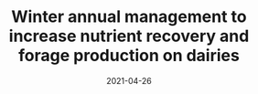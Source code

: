 ---
title: "Winter annual management to increase nutrient recovery and forage production on dairies"
collection: publications
permalink: /publications/2021-winannman
date: 2021-04-26
venue: 'Agrosystems, Geosciences & Environment'
paperurl: '/files/pdf/research/winannman.pdf'
link: 'https://doi.org/10.1002/agg2.20157'
citation: Binder, J. M., Karsten, H. D., Beegle, D. B., & Dell, C. J.. Winter annual management to increase nutrient recovery and forage production on dairies. <i>Agrosyst Geosci Environ.</i> 2021; 4:e20157. https://doi.org/10.1002/agg2.20157
---